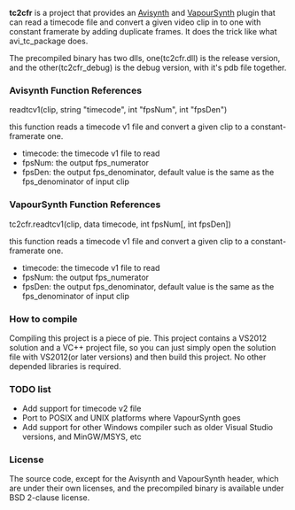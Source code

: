 **tc2cfr** is a project that provides an [Avisynth](http://www.avisynth.org) and [VapourSynth](http://www.vapoursynth.com/) plugin that can read a timecode file and convert a given video clip in to one with constant framerate by adding duplicate frames. It does the trick like what avi_tc_package does.

The precompiled binary has two dlls, one(tc2cfr.dll) is the release version, and the other(tc2cfr_debug) is the debug version, with it's pdb file together.

### Avisynth Function References

readtcv1(clip, string "timecode", int "fpsNum", int "fpsDen")

this function reads a timecode v1 file and convert a given clip to a constant-framerate one.

* timecode: the timecode v1 file to read
* fpsNum: the output fps_numerator
* fpsDen: the output fps_denominator, default value is the same as the fps_denominator of input clip

### VapourSynth Function References
tc2cfr.readtcv1(clip, data timecode, int fpsNum[, int fpsDen])

this function reads a timecode v1 file and convert a given clip to a constant-framerate one.

* timecode: the timecode v1 file to read
* fpsNum: the output fps_numerator
* fpsDen: the output fps_denominator, default value is the same as the fps_denominator of input clip

### How to compile
Compiling this project is a piece of pie. This project contains a VS2012 solution and a VC++ project file, so you can just simply open the solution file with VS2012(or later versions) and then build this project. No other depended libraries is required.

### TODO list
* Add support for timecode v2 file
* Port to POSIX and UNIX platforms where VapourSynth goes
* Add support for other Windows compiler such as older Visual Studio versions, and MinGW/MSYS, etc

### License
The source code, except for the Avisynth and VapourSynth header, which are under their own licenses, and the precompiled binary is available under BSD 2-clause license.